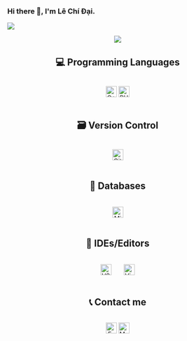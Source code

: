 ### Hi there 👋, I'm Lê Chí Đại.

<img src="https://user-images.githubusercontent.com/73097560/115834477-dbab4500-a447-11eb-908a-139a6edaec5c.gif">
<p align="center" color="#36BCF7FF"><img src="https://readme-typing-svg.herokuapp.com/?lines=I'm+a+student, I am what I am "></p>

<h2 align="center">💻 Programming Languages</h2>
<br>
<div align="center">
    <div>
        <img src="https://img.shields.io/badge/C++-00599C?logo=c%2B%2B&logoColor=white&style=plastic" alt="C++" height="25" />
        <img src="https://img.shields.io/badge/-PHP-777BB4?logo=php&logoColor=white&style=plastic" alt="PHP" height="25" />
    </div>
</div>
<br>

<h2 align="center">🗃 Version Control</h2>
<br>
<div align="center">
    <div>
        <img src="https://img.shields.io/badge/github-181717?logo=github&logoColor=white&style=plastic" alt="Github" height="25" />
    </div>
<br>
  
<h2 align="center">💾 Databases</h2>
<br>
<div align="center">
    <div>
        <img src="https://img.shields.io/badge/Microsoft%20SQL%20Sever-CC2927?logo=microsoft%20sql%20server&logoColor=white&style=plastic" alt="Micrsoft SQL" height="25" />
    </div>
<br>
  
<h2 align="center">🧰 IDEs/Editors</h2>
<br>
<div align="center">
    <div>
        <img src="https://img.shields.io/badge/Visual%20Studio%20Code-0078d7?logo=visual-studio-code&logoColor=white&style=plastic" alt="VSCode" height="25" />
        <img src="https://img.shields.io/badge/Visual%20Studio-5C2D91?logo=visual-studio&logoColor=white&style=plastic" alt="Visual studio" height="25" style="margin-left: 25px; />
        <img src="https://img.shields.io/badge/Sublime%20Text-FF9800?logo=sublime-text&logoColor=white&style=plastic" alt="Sublime text" height="25" style="margin-left: 25px;" />
    </div>
</div>
<br>
 
<h2 align="center">📞 Contact me </h2>
<br>
<div align="center">
    <a href="https://www.facebook.com/KaiosTheFox" target="_blank"><img src="https://img.shields.io/badge/Facebook-%231877F2?logo=Facebook&logoColor=white&style=plastic" alt="Facebook" height="25"></a>
    <a href="mailto:lechidaitp@gmail.com" target="_blank"><img src="https://img.shields.io/badge/Gmail-D14836?logo=gmail&logoColor=white&style=plastic" alt="Mail" height="25"></a>
</div>
 
  
  
  
  
  
